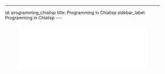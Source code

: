 ---
id: programming_chialisp
title: Programming in Chialisp
sidebar_label: Programming in Chialisp
---~~‌~~

<figure class="video-container">
<iframe src="//www.youtube.com/embed/JcC1_igwSmA" frameborder="0" allowfullscreen width="100%"></iframe>
</figure>
